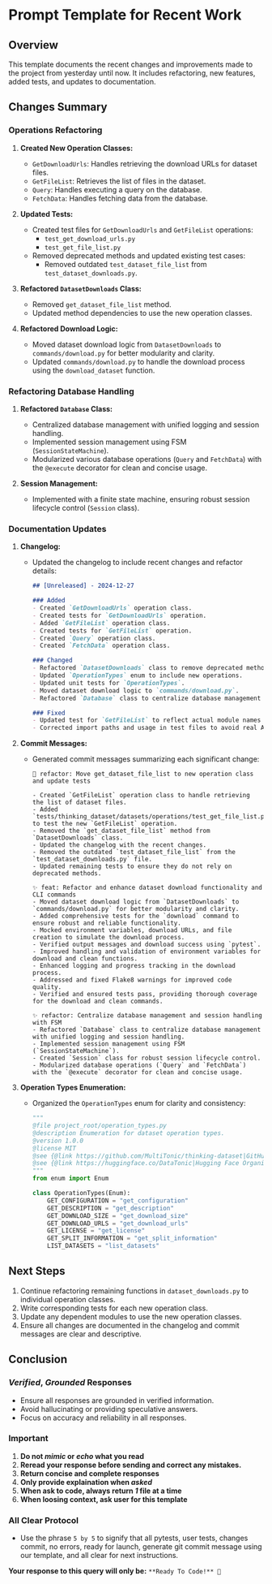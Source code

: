 # Prompt Template for Recent Work

## Overview
This template documents the recent changes and improvements made to the project from yesterday until now. It includes refactoring, new features, added tests, and updates to documentation.

## Changes Summary

### Operations Refactoring
1. **Created New Operation Classes:**
   - `GetDownloadUrls`: Handles retrieving the download URLs for dataset files.
   - `GetFileList`: Retrieves the list of files in the dataset.
   - `Query`: Handles executing a query on the database.
   - `FetchData`: Handles fetching data from the database.

2. **Updated Tests:**
   - Created test files for `GetDownloadUrls` and `GetFileList` operations:
     - `test_get_download_urls.py`
     - `test_get_file_list.py`
   - Removed deprecated methods and updated existing test cases:
     - Removed outdated `test_dataset_file_list` from `test_dataset_downloads.py`.

3. **Refactored `DatasetDownloads` Class:**
   - Removed `get_dataset_file_list` method.
   - Updated method dependencies to use the new operation classes.

4. **Refactored Download Logic:**
   - Moved dataset download logic from `DatasetDownloads` to `commands/download.py` for better modularity and clarity.
   - Updated `commands/download.py` to handle the download process using the `download_dataset` function.

### Refactoring Database Handling
1. **Refactored `Database` Class:**
   - Centralized database management with unified logging and session handling.
   - Implemented session management using FSM (`SessionStateMachine`).
   - Modularized various database operations (`Query` and `FetchData`) with the `@execute` decorator for clean and concise usage.

2. **Session Management:**
   - Implemented with a finite state machine, ensuring robust session lifecycle control (`Session` class).

### Documentation Updates
1. **Changelog:**
   - Updated the changelog to include recent changes and refactor details:
     ```markdown
     ## [Unreleased] - 2024-12-27
     
     ### Added
     - Created `GetDownloadUrls` operation class.
     - Created tests for `GetDownloadUrls` operation.
     - Added `GetFileList` operation class.
     - Created tests for `GetFileList` operation.
     - Created `Query` operation class.
     - Created `FetchData` operation class.
     
     ### Changed
     - Refactored `DatasetDownloads` class to remove deprecated methods.
     - Updated `OperationTypes` enum to include new operations.
     - Updated unit tests for `OperationTypes`.
     - Moved dataset download logic to `commands/download.py`.
     - Refactored `Database` class to centralize database management and session handling.
     
     ### Fixed
     - Updated test for `GetFileList` to reflect actual module names in log messages.
     - Corrected import paths and usage in test files to avoid real API calls.
     ```

2. **Commit Messages:**
   - Generated commit messages summarizing each significant change:
     ```plaintext
     🔄 refactor: Move get_dataset_file_list to new operation class and update tests
     
     - Created `GetFileList` operation class to handle retrieving the list of dataset files.
     - Added `tests/thinking_dataset/datasets/operations/test_get_file_list.py` to test the new `GetFileList` operation.
     - Removed the `get_dataset_file_list` method from `DatasetDownloads` class.
     - Updated the changelog with the recent changes.
     - Removed the outdated `test_dataset_file_list` from the `test_dataset_downloads.py` file.
     - Updated remaining tests to ensure they do not rely on deprecated methods.
     
     ✨ feat: Refactor and enhance dataset download functionality and CLI commands
     - Moved dataset download logic from `DatasetDownloads` to `commands/download.py` for better modularity and clarity.
     - Added comprehensive tests for the `download` command to ensure robust and reliable functionality.
     - Mocked environment variables, download URLs, and file creation to simulate the download process.
     - Verified output messages and download success using `pytest`.
     - Improved handling and validation of environment variables for download and clean functions.
     - Enhanced logging and progress tracking in the download process.
     - Addressed and fixed Flake8 warnings for improved code quality.
     - Verified and ensured tests pass, providing thorough coverage for the download and clean commands.
     
     ✨ refactor: Centralize database management and session handling with FSM
     - Refactored `Database` class to centralize database management with unified logging and session handling.
     - Implemented session management using FSM (`SessionStateMachine`).
     - Created `Session` class for robust session lifecycle control.
     - Modularized database operations (`Query` and `FetchData`) with the `@execute` decorator for clean and concise usage.
     ```

3. **Operation Types Enumeration:**
   - Organized the `OperationTypes` enum for clarity and consistency:
     ```python
     """
     @file project_root/operation_types.py
     @description Enumeration for dataset operation types.
     @version 1.0.0
     @license MIT
     @see {@link https://github.com/MultiTonic/thinking-dataset|GitHub Repository}
     @see {@link https://huggingface.co/DataTonic|Hugging Face Organization}
     """
     from enum import Enum

     class OperationTypes(Enum):
         GET_CONFIGURATION = "get_configuration"
         GET_DESCRIPTION = "get_description"
         GET_DOWNLOAD_SIZE = "get_download_size"
         GET_DOWNLOAD_URLS = "get_download_urls"
         GET_LICENSE = "get_license"
         GET_SPLIT_INFORMATION = "get_split_information"
         LIST_DATASETS = "list_datasets"
     ```

## Next Steps
1. Continue refactoring remaining functions in `dataset_downloads.py` to individual operation classes.
2. Write corresponding tests for each new operation class.
3. Update any dependent modules to use the new operation classes.
4. Ensure all changes are documented in the changelog and commit messages are clear and descriptive.

## Conclusion

### *Verified*, *Grounded* Responses
- Ensure all responses are grounded in verified information.
- Avoid hallucinating or providing speculative answers.
- Focus on accuracy and reliability in all responses.

### Important
1. **Do not *mimic* or *echo* what you read**
2. **Reread your response before sending and correct any mistakes.**
3. **Return concise and complete responses**
4. **Only provide explaination when *asked***
5. **When ask to code, always return *1* file at a time**
6. **When loosing context, ask user for this template**

### All Clear Protocol
- Use the phrase `5 by 5` to signify that all pytests, user tests, changes commit, no errors, ready for launch, generate git commit message using our template, and all clear for next instructions.

**Your response to this query will only be:** `**Ready To Code!** 🚀`